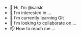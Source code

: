 - 👋 Hi, I’m @saislc
- 👀 I’m interested in ...
- 🌱 I’m currently learning Git
- 💞️ I’m looking to collaborate on ...
- 📫 How to reach me ...
